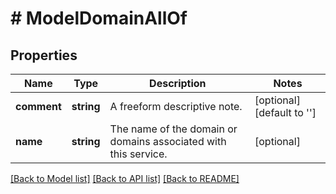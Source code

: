 # # ModelDomainAllOf

## Properties

Name | Type | Description | Notes
------------ | ------------- | ------------- | -------------
**comment** | **string** | A freeform descriptive note. | [optional] [default to '']
**name** | **string** | The name of the domain or domains associated with this service. | [optional]

[[Back to Model list]](../../README.md#models) [[Back to API list]](../../README.md#endpoints) [[Back to README]](../../README.md)
